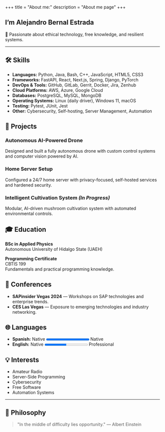 +++
title = "About me:"
description = "About me page"
+++

## I’m Alejandro Bernal Estrada

📖 Passionate about ethical technology, free knowledge, and resilient systems.

---

## 🛠️ Skills

- **Languages:** Python, Java, Bash, C++, JavaScript, HTML5, CSS3
- **Frameworks:** FastAPI, React, Next.js, Spring, Django, PyTorch
- **DevOps & Tools:** GitHub, GitLab, Gerrit, Docker, Jira, Zenhub
- **Cloud Platforms:** AWS, Azure, Google Cloud
- **Databases:** PostgreSQL, MySQL, MongoDB
- **Operating Systems:** Linux (daily driver), Windows 11, macOS
- **Testing:** Pytest, JUnit, Jest
- **Other:** Cybersecurity, Self-hosting, Server Management, Automation

## 🧠 Projects

### Autonomous AI-Powered Drone
Designed and built a fully autonomous drone with custom control systems and computer vision powered by AI.

### Home Server Setup
Configured a 24/7 home server with privacy-focused, self-hosted services and hardened security.

### Intelligent Cultivation System *(In Progress)*
Modular, AI-driven mushroom cultivation system with automated environmental controls.

## 🎓 Education

**BSc in Applied Physics**  
Autonomous University of Hidalgo State (UAEH)

**Programming Certificate**  
CBTIS 199  
Fundamentals and practical programming knowledge.

## 📅 Conferences

- **SAPinsider Vegas 2024** — Workshops on SAP technologies and enterprise trends.
- **CES Las Vegas** — Exposure to emerging technologies and industry networking.


## 🌐 Languages

 - **Spanish:** Native <progress value="6" max="6"></progress> Native
- **English:** Native <progress value="3" max="6"></progress> Professional


## 💡 Interests

- Amateur Radio
- Server-Side Programming
- Cybersecurity
- Free Software
- Automation Systems

---

## 🧭 Philosophy

> "In the middle of difficulty lies opportunity." — Albert Einstein
